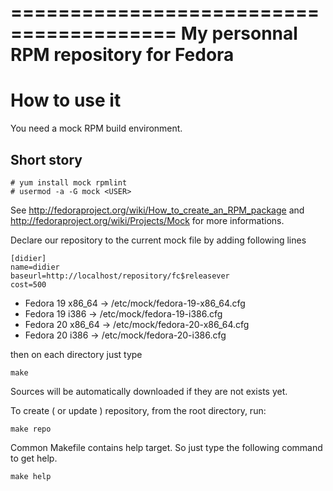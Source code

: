 ========================================
 My personnal RPM repository for Fedora
========================================

How to use it
=============

You need a mock RPM build environment.

Short story
-----------

    # yum install mock rpmlint
    # usermod -a -G mock <USER>

See http://fedoraproject.org/wiki/How_to_create_an_RPM_package and http://fedoraproject.org/wiki/Projects/Mock for more informations.

Declare our repository to the current mock file by adding following lines

    [didier]
    name=didier
    baseurl=http://localhost/repository/fc$releasever
    cost=500

*  Fedora 19 x86_64 -> /etc/mock/fedora-19-x86_64.cfg
*  Fedora 19 i386 -> /etc/mock/fedora-19-i386.cfg
*  Fedora 20 x86_64 -> /etc/mock/fedora-20-x86_64.cfg
*  Fedora 20 i386 -> /etc/mock/fedora-20-i386.cfg

then on each directory just type

    make

Sources will be automatically downloaded if they are not exists yet.

To create ( or update ) repository, from the root directory, run:

    make repo

Common Makefile contains help target. So just type the following command to get help.

    make help
    
